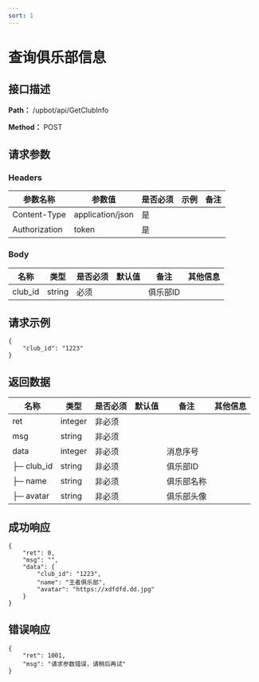 ```yaml
---
sort: 1
---
```


# 查询俱乐部信息

## 接口描述

**Path：** /upbot/api/GetClubInfo

**Method：** POST


## 请求参数

### Headers

| 参数名称          | 参数值              | 是否必须 | 示例 | 备注 |
|---------------|------------------|------|----|----|
| Content-Type  | application/json | 是    |    |    |
| Authorization | token            | 是    |    |    |

### Body

| 名称                   | 类型         | 是否必须 | 默认值 | 备注                        | 其他信息                                         |
|----------------------|------------|------|-----|---------------------------|----------------------------------------------|
| club_id                  | string    | 必须   |     | 俱乐部ID                    |                                              |


## 请求示例
```
{
    "club_id": "1223"
}
```

## 返回数据

| 名称  | 类型      | 是否必须 | 默认值 | 备注 | 其他信息          |
|-----|---------|------|-----|----|---------------|
| ret | integer | 非必须  |     |    |  |
| msg | string  | 非必须  |     |    |               |
| data | integer  | 非必须  |     |   消息序号 |               |
| ├─ club_id          | string    | 非必须  |     | 俱乐部ID              |                                              |
| ├─ name          | string    | 非必须  |     | 俱乐部名称              |                                              |
| ├─ avatar          | string    | 非必须  |     | 俱乐部头像              |                                              |



## 成功响应
```
{
    "ret": 0,
    "msg": "",
    "data": {
        "club_id": "1223",
        "name": "王者俱乐部",
        "avatar": "https://xdfdfd.dd.jpg"
    }
}
```

## 错误响应
```
{
	"ret": 1001,
	"msg": "请求参数错误，请稍后再试"
}
``` 

